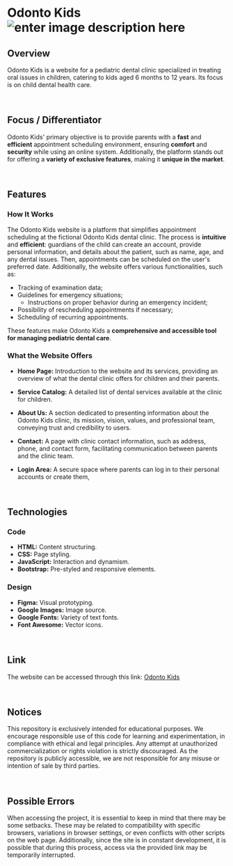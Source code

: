 # Odonto Kids ![enter image description here](https://i.postimg.cc/ZYLstBh5/Component-2.png)

## Overview

Odonto Kids is a website for a pediatric dental clinic specialized in treating oral issues in children, catering to kids aged 6 months to 12 years. Its focus is on child dental health care.

<br/>

## Focus / Differentiator

Odonto Kids' primary objective is to provide parents with a **fast** and **efficient** appointment scheduling environment, ensuring **comfort** and **security** while using an online system. Additionally, the platform stands out for offering a **variety of exclusive features**, making it **unique in the market**.

<br/>

## Features

### How It Works

The Odonto Kids website is a platform that simplifies appointment scheduling at the fictional Odonto Kids dental clinic. The process is **intuitive** and **efficient**: guardians of the child can create an account, provide personal information, and details about the patient, such as name, age, and any dental issues. Then, appointments can be scheduled on the user's preferred date. Additionally, the website offers various functionalities, such as:

-   Tracking of examination data;
-   Guidelines for emergency situations;
    -   Instructions on proper behavior during an emergency incident;
-   Possibility of rescheduling appointments if necessary;
-   Scheduling of recurring appointments.

These features make Odonto Kids a **comprehensive and accessible tool for managing pediatric dental care**.

### What the Website Offers

-   **Home Page:** Introduction to the website and its services, providing an overview of what the dental clinic offers for children and their parents.
    
-   **Service Catalog:** A detailed list of dental services available at the clinic for children.
    
-   **About Us:** A section dedicated to presenting information about the Odonto Kids clinic, its mission, vision, values, and professional team, conveying trust and credibility to users.
    
-   **Contact:** A page with clinic contact information, such as address, phone, and contact form, facilitating communication between parents and the clinic team.
    
-   **Login Area:** A secure space where parents can log in to their personal accounts or create them,
    

<br/>

## Technologies

### Code

-   **HTML:** Content structuring.
-   **CSS:** Page styling.
-   **JavaScript:** Interaction and dynamism.
-   **Bootstrap:** Pre-styled and responsive elements.

### Design

-   **Figma:** Visual prototyping.
-   **Google Images:** Image source.
-   **Google Fonts:** Variety of text fonts.
-   **Font Awesome:** Vector icons.

<br/>

## Link

The website can be accessed through this link: [Odonto Kids](https://gustavorods.github.io/2023_odonto_kids/)

<br/>

## Notices

This repository is exclusively intended for educational purposes. We encourage responsible use of this code for learning and experimentation, in compliance with ethical and legal principles. Any attempt at unauthorized commercialization or rights violation is strictly discouraged. As the repository is publicly accessible, we are not responsible for any misuse or intention of sale by third parties.

<br/>

## Possible Errors

When accessing the project, it is essential to keep in mind that there may be some setbacks. These may be related to compatibility with specific browsers, variations in browser settings, or even conflicts with other scripts on the web page. Additionally, since the site is in constant development, it is possible that during this process, access via the provided link may be temporarily interrupted.
